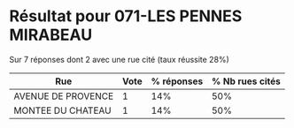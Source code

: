 # Résultat pour 071-LES PENNES MIRABEAU

Sur 7 réponses dont 2 avec une rue cité (taux réussite 28%)

| Rue | Vote | % réponses | % Nb rues cités|
|-----|------|------------|----------------|
| AVENUE DE PROVENCE | 1 | 14% | 50%|
| MONTEE DU CHATEAU | 1 | 14% | 50%|
